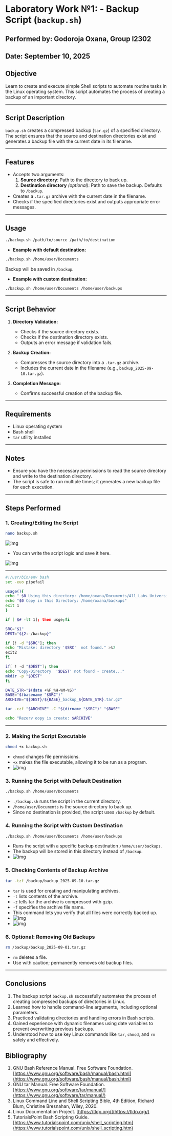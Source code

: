 # Laboratory Work №1: - Backup Script (`backup.sh`)
## Performed by: Godoroja Oxana, Group I2302
## Date: September 10, 2025

## Objective
Learn to create and execute simple Shell scripts to automate routine tasks in the Linux operating system. This script automates the process of creating a backup of an important directory.

---

## Script Description
`backup.sh` creates a compressed backup (`tar.gz`) of a specified directory. The script ensures that the source and destination directories exist and generates a backup file with the current date in its filename.

---

## Features
- Accepts two arguments:
  1. **Source directory**: Path to the directory to back up.
  2. **Destination directory** *(optional)*: Path to save the backup. Defaults to `/backup`.
- Creates a `.tar.gz` archive with the current date in the filename.
- Checks if the specified directories exist and outputs appropriate error messages.

---

## Usage
```bash
./backup.sh /path/to/source /path/to/destination
```

- **Example with default destination:**
```bash
./backup.sh /home/user/Documents
```
Backup will be saved in `/backup`.

- **Example with custom destination:**
```bash
./backup.sh /home/user/Documents /home/user/backups
```

---

## Script Behavior
1. **Directory Validation:**  
   - Checks if the source directory exists.  
   - Checks if the destination directory exists.  
   - Outputs an error message if validation fails.

2. **Backup Creation:**  
   - Compresses the source directory into a `.tar.gz` archive.  
   - Includes the current date in the filename (e.g., `backup_2025-09-10.tar.gz`).

3. **Completion Message:**  
   - Confirms successful creation of the backup file.

---

## Requirements
- Linux operating system
- Bash shell
- `tar` utility installed

---

## Notes
- Ensure you have the necessary permissions to read the source directory and write to the destination directory.
- The script is safe to run multiple times; it generates a new backup file for each execution.

---

## Steps Performed

### 1. Creating/Editing the Script
```bash
nano backup.sh
```
![img](images/1.png)
- You can write the script logic and save it here.
  
![img](images/2.png)

---

```bash
#!/usr/bin/env bash 
set -euo pipefail

usage(){
echo " $0 Using this directory: /home/oxana/Documents/All_Labs_University"
echo "$0 Copy in this Directory: /home/oxana/backups"
exit 1
}

if [ $# -lt 1]; then usge;fi

SRC="$1"
DEST="${2:-/backup}"

if [! -d "$SRC"]; then 
echo "Mistake: directory '$SRC'  not found." >&2
exit2
fi

if[ ! -d "$DEST"]; then
echo "Copy-Directory  '$DEST' not found - create..."
mkdir -p "$DEST"
fi 

DATE_STR="$(date +%F_%H-%M-%S)"
BASE="$(basename "$SRC")"
ARCHIVE="${DEST}/${BASE}_backup_${DATE_STR}.tar.gz"

tar -czf "$ARCHIVE" -C "$(dirname "$SRC")" "$BASE"

echo "Rezerv oopy is create: $ARCHIVE"
```
---

### 2. Making the Script Executable
```bash
chmod +x backup.sh
```
- `chmod` changes file permissions.
- `+x` makes the file executable, allowing it to be run as a program.
- ![img](/images/3.png)

### 3. Running the Script with Default Destination
```bash
./backup.sh /home/user/Documents
```
- `./backup.sh` runs the script in the current directory.
- `/home/user/Documents` is the source directory to back up.
- Since no destination is provided, the script uses `/backup` by default.

### 4. Running the Script with Custom Destination
```bash
./backup.sh /home/user/Documents /home/user/backups
```
- Runs the script with a specific backup destination `/home/user/backups`.
- The backup will be stored in this directory instead of `/backup`.
- ![img](\images\4.png)

### 5. Checking Contents of Backup Archive
```bash
tar -tzf /backup/backup_2025-09-10.tar.gz
```
- `tar` is used for creating and manipulating archives.
- `-t` lists contents of the archive.
- `-z` tells tar the archive is compressed with gzip.
- `-f` specifies the archive file name.
- This command lets you verify that all files were correctly backed up.
- ![img](/images/5.png)
- ![img](/images/6.png)

### 6. Optional: Removing Old Backups
```bash
rm /backup/backup_2025-09-01.tar.gz
```
- `rm` deletes a file.
- Use with caution; permanently removes old backup files.

---
## Conclusions

1. The backup script `backup.sh` successfully automates the process of creating compressed backups of directories in Linux.
2. Learned how to handle command-line arguments, including optional parameters.
3. Practiced validating directories and handling errors in Bash scripts.
4. Gained experience with dynamic filenames using date variables to prevent overwriting previous backups.
5. Understood how to use key Linux commands like `tar`, `chmod`, and `rm` safely and effectively.

## Bibliography

1. GNU Bash Reference Manual. Free Software Foundation. [https://www.gnu.org/software/bash/manual/bash.html](https://www.gnu.org/software/bash/manual/bash.html)
2. GNU tar Manual. Free Software Foundation. [https://www.gnu.org/software/tar/manual/](https://www.gnu.org/software/tar/manual/)
3. Linux Command Line and Shell Scripting Bible, 4th Edition, Richard Blum, Christine Bresnahan, Wiley, 2020.
4. Linux Documentation Project. [https://tldp.org/](https://tldp.org/)
5. TutorialsPoint Bash Scripting Guide. [https://www.tutorialspoint.com/unix/shell_scripting.htm](https://www.tutorialspoint.com/unix/shell_scripting.htm)
